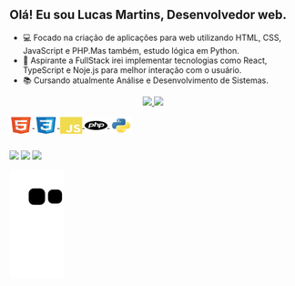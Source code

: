 ## Olá! Eu sou Lucas Martins, Desenvolvedor web.
- 💻  Focado na criação de aplicações para web utilizando HTML, CSS, JavaScript e PHP.Mas também, estudo lógica em Python.
- 🚀  Aspirante a FullStack irei implementar tecnologias como React, TypeScript e Noje.js para melhor interação com o usuário.
- 📚  Cursando atualmente Análise e Desenvolvimento de Sistemas.
<div align="center">
  <a href="https://github.com/LucasBrito794">
  <img height="180em" src="https://github-readme-stats.vercel.app/api?username=LucasBrito794&show_icons=true&theme=dark&include_all_commits=true&count_private=true"/>
  <img height="180em" src="https://github-readme-stats.vercel.app/api/top-langs/?username=LucasBrito794&layout=compact&langs_count=7&theme=dark"/>
</div>
  
<div style="display: inline_block"><br>
  <img align="center" alt="Lucas-HTML" height="30" width="40" src="https://raw.githubusercontent.com/devicons/devicon/master/icons/html5/html5-original.svg">
  <img align="center" alt="Lucas-CSS" height="30" width="40" src="https://raw.githubusercontent.com/devicons/devicon/master/icons/css3/css3-original.svg">
  <img align="center" alt="Lucas-Js" height="30" width="40" src="https://raw.githubusercontent.com/devicons/devicon/master/icons/javascript/javascript-plain.svg">
  <img align="center" alt="Lucas-Php" height="30" width="40" src="https://raw.githubusercontent.com/devicons/devicon/master/icons/php/php-plain.svg">
  <img align="center" alt="Lucas-Python" height="30" width="40" src="https://raw.githubusercontent.com/devicons/devicon/master/icons/python/python-original.svg">
</div>
  
  ##
 
<div>
  <a href="https://instagram.com/xs.lucass_" target="_blank"><img src="https://img.shields.io/badge/-Instagram-%23E4405F?style=for-the-badge&logo=instagram&logoColor=white" target="_blank"></a>
  <a href="https://www.linkedin.com/in/lucas-martins-194322201" target="_blank"><img src="https://img.shields.io/badge/-LinkedIn-%230077B5?style=for-the-badge&logo=linkedin&logoColor=white" target="_blank"></a>
  <a href = "mailto:lucasmartinsemp794@gmail.com"><img src="https://img.shields.io/badge/-Gmail-%23333?style=for-the-badge&logo=gmail&logoColor=white" target="_blank"></a>
</div>
  
![Snake animation](https://github.com/LucasBrito794/LucasBrito794/blob/output/github-contribution-grid-snake.svg)
  
